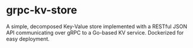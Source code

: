 # grpc-kv-store
A simple, decomposed Key-Value store implemented with a RESTful JSON API communicating over gRPC to a Go-based KV service. Dockerized for easy deployment.
